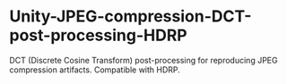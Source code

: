 # Unity-JPEG-compression-DCT-post-processing-HDRP
DCT (Discrete Cosine Transform) post-processing for reproducing JPEG compression artifacts. Compatible with HDRP.
